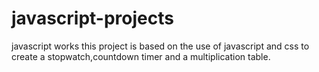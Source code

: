 # javascript-projects
javascript works
this project is based on the use of javascript and css to create a stopwatch,countdown timer and a multiplication table.

